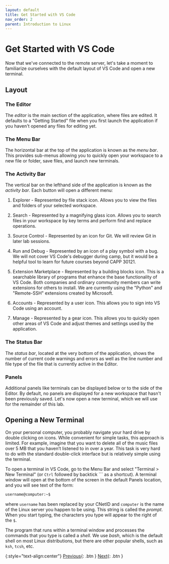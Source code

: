 ```yaml
---
layout: default
title: Get Started with VS Code
nav_order: 2
parent: Introduction to Linux
---
```


# Get Started with VS Code

Now that we've connected to the remote server, let's take a moment to familiarize ourselves with the default layout of VS Code and open a new terminal.

## Layout

### The Editor

The _editor_ is the main section of the application, where files are edited. It defaults to a "Getting Started" file when you first launch the application if you haven't opened any files for editing yet.

### The Menu Bar

The horizontal bar at the top of the application is known as the _menu bar_. This provides sub-menus allowing you to quickly open your workspace to a new file or folder, save files, and launch new terminals.

### The Activity Bar

The vertical bar on the lefthand side of the application is known as the _activity bar_. Each button will open a different menu:

1. Explorer - Represented by file stack icon. Allows you to view the files and folders of your selected workspace.

2. Search - Represented by a magnifying glass icon. Allows you to search files in your workspace by key terms and perform find and replace operations.

3. Source Control - Represented by an icon for Git. We will review Git in later lab sessions.

4. Run and Debug - Represented by an icon of a play symbol with a bug. We will not cover VS Code's debugger during camp, but it would be a helpful tool to learn for future courses beyond CAPP 30121.

5. Extension Marketplace - Represented by a building blocks icon.  This is a searchable library of programs that enhance the base functionality of VS Code. Both companies and ordinary community members can write extensions for others to install. We are currently using the "Python" and "Remote-SSH" extensions created by Microsoft.

6. Accounts - Represented by a user icon. This allows you to sign into VS Code using an account.

7. Manage - Represented by a gear icon. This allows you to quickly open other areas of VS Code and adjust themes and settings used by the application.

### The Status Bar

The _status bar_, located at the very bottom of the application, shows the number of current code warnings and errors as well as the line number and file type of the file that is currently active in the Editor.

### Panels

Additional panels like terminals can be displayed below or to the side of the Editor. By default, no panels are displayed for a new workspace that hasn't been previously saved. Let's now open a new terminal, which we will use for the remainder of this lab.

## Opening a New Terminal

On your personal computer, you probably navigate your hard drive by double clicking on icons. While convenient for simple tasks, this approach is limited. For example, imagine that you want to delete all of the music files over 5 MB that you haven’t listened to in over a year. This task is very hard to do with the standard double-click interface but is relatively simple using the terminal.

To open a terminal in VS Code, go to the Menu Bar and select "Terminal > New Terminal" (or `Ctrl` followed by backtick `\`` as a shortcut). A terminal window will open at the bottom of the screen in the default Panels location, and you will see text of the form:

```bash
username@computer:~$
```

where `username` has been replaced by your CNetID and `computer` is the name of the Linux server you happen to be using. This string is called the _prompt_. When you start typing, the characters you type will appear to the right of the `$`.

The program that runs within a terminal window and processes the commands that you type is called a _shell_. We use _bash_, which is the default shell on most Linux distributions, but there are other popular shells, such as `ksh`, `tcsh`, etc.

{:style="text-align:center"}
[Previous](./1-connect.html){: .btn } [Next](./3-file-system.html){: .btn }

